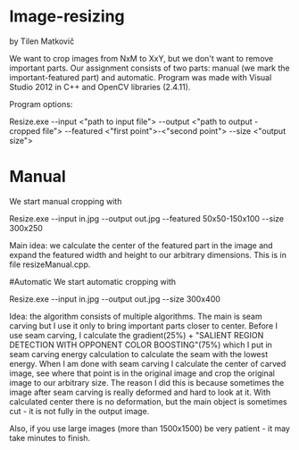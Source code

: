 # Image-resizing
by Tilen Matkovič

We want to crop images from NxM to XxY, but we don't want to remove important parts. Our assignment consists of two parts: manual (we mark the important-featured part) and automatic. Program was made with Visual Studio 2012 in C++ and OpenCV libraries (2.4.11).

Program options:

Resize.exe --input <"path to input file"> --output <"path to output - cropped file"> --featured <"first point">-<"second point"> --size <"output size">

# Manual
We start manual cropping with

Resize.exe --input in.jpg --output out.jpg --featured 50x50-150x100 --size 300x250

Main idea: we calculate the center of the featured part in the image and expand the featured width and height to our arbitrary dimensions. This is in file resizeManual.cpp.


#Automatic
We start automatic cropping with

Resize.exe --input in.jpg --output out.jpg --size 300x400

Idea: the algorithm consists of multiple algorithms. The main is seam carving but I use it only to bring important parts closer to center. Before I use seam carving, I calculate the gradient(25%) + "SALIENT REGION DETECTION WITH OPPONENT COLOR BOOSTING"(75%) which I put in seam carving energy calculation to calculate the seam with the lowest energy. When I am done with seam carving I calculate the center of carved image, see where that point is in the original image and crop the original image to our arbitrary size. The reason I did this is because sometimes the image after seam carving is really deformed and hard to look at it. With calculated center there is no deformation, but the main object is sometimes cut - it is not fully in the output image.

Also, if you use large images (more than 1500x1500) be very patient - it may take minutes to finish.
